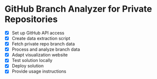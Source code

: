 # GitHub Branch Analyzer for Private Repositories

- [x] Set up GitHub API access
- [x] Create data extraction script
- [x] Fetch private repo branch data
- [x] Process and analyze branch data
- [x] Adapt visualization website
- [x] Test solution locally
- [x] Deploy solution
- [x] Provide usage instructions
